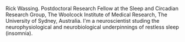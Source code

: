 Rick Wassing. Postdoctoral Research Fellow at the Sleep and Circadian Research Group, The Woolcock Institute of Medical Research, The University of Sydney, Australia. I'm a neuroscientist studing the neurophysiological and neurobiological underpinnings of restless sleep (insomnia). 
